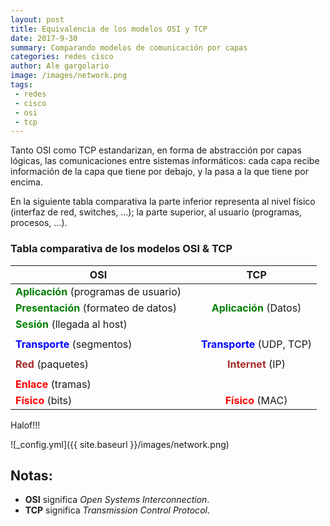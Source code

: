 ```yaml
---
layout: post
title: Equivalencia de los modelos OSI y TCP
date: 2017-9-30
summary: Comparando modelos de comunicación por capas
categories: redes cisco 
author: Ale gargolario
image: /images/network.png
tags:
 - redes
 - cisco
 - osi
 - tcp
---
```



Tanto OSI como TCP estandarizan, en forma de abstracción por capas lógicas, las comunicaciones entre sistemas informáticos: cada capa recibe
información de la capa que tiene por debajo, y la pasa a la que tiene por encima.

En la siguiente tabla comparativa la parte inferior representa al nivel físico (interfaz de red, switches, ...); la parte superior, al usuario
(programas, procesos, ...).


### Tabla comparativa de los modelos OSI & TCP

| **OSI**							          |       |**TCP**						       |
| ----------------------------------------------------- 	          | :----: |:---------------------:				       |
| <span style="color:green">**Aplicación**</span> (programas de usuario)  |						         	       |
| <span style="color:green">**Presentación**</span> (formateo de datos)   |  |<span style="color:green">**Aplicación**</span> (Datos)          |
| <span style="color:green">**Sesión**</span> (llegada al host)  	  |               	  			    	       	       |
|                                    	     				  |                       				       	       |
| <span style="color:blue">**Transporte**</span> (segmentos)		  |  |<span style="color:blue">**Transporte**</span> (UDP, TCP)        |
|                                    					  |                       			   	       	       |
| <span style="color:brown">**Red**</span> (paquetes)                  	  |  |<span style="color:brown">**Internet**</span> (IP)	       |
| 		  		     					  |                       			      	       	       |
| <span style="color:red">**Enlace**</span> (tramas)		          |			     				       	       |
| <span style="color:red">**Físico**</span> (bits)       		  |  |<span style="color:red">**Físico**</span> (MAC)   	       | 



Halof!!!


![_config.yml]({{ site.baseurl }}/images/network.png)

## Notas:
+ **OSI** significa *Open Systems Interconnection*.
+ **TCP** significa *Transmission Control Protocol*.




